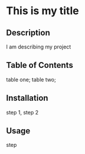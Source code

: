 # This is my title

  ## Description 
  I am describing my project
  
  ## Table of Contents 
  table one; table two;

  ## Installation 
  step 1, step 2 

  ## Usage 
  step 
